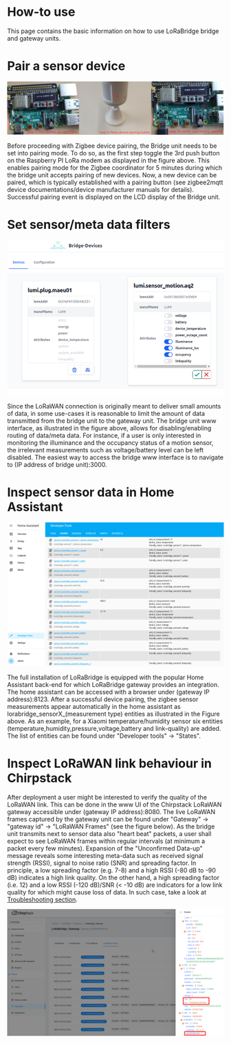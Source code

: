 # How-to use

This page contains the basic information on how to use LoRaBridge bridge and gateway units.

# Pair a sensor device

![Locations](../assets/pairing_procedure.jpg)

Before proceeding with Zigbee device pairing, the Bridge unit needs to be set into pairing mode. To do so,
as the first step toggle the 3rd push button on the Raspberry PI LoRa modem as displayed in the figure above. This enables pairing
mode for the Zigbee coordinator for 5 minutes during which the bridge unit accepts pairing of new devices. Now, a new
device can be paired, which is typically established with a pairing button (see zigbee2mqtt device documentations/device manufacturer manuals for details).
Successful pairing event is displayed on the LCD display of the Bridge unit. 

# Set sensor/meta data filters

![Locations](../assets/bridge_data_filters.png)


Since the LoRaWAN connection is originally meant to deliver small amounts of data, in some use-cases it is reasonable to limit
the amount of data transmitted from the bridge unit to the gateway unit. The bridge unit www interface, as illustrated in the figure above,
allows for disabling/enabling routing of data/meta data. For instance, if a user is only interested in monitoring the illuminance and
the occupancy status of a motion sensor, the irrelevant measurements such as voltage/battery level can be left disabled. The
easiest way to access the bridge www interface is to navigate to (IP address of bridge unit):3000.

# Inspect sensor data in Home Assistant

![Locations](../assets/home_assistant_entities.png)

The full installation of LoRaBridge is equipped with the popular Home Assistant back-end for which LoRaBridge gateway provides an integration. The home assistant
can be accessed with a browser under (gateway IP address):8123. After a successful device pairing, the zigbee sensor measurements appear automatically in the home assistant as lorabridge_sensorX_(measurement type) entities as illustrated in the Figure above. As an example, for a Xiaomi temperature/humidity sensor six entities (temperature,humidity,pressure,voltage,battery and link-quality) are added. The list of entities can be found under "Developer tools" -> "States".

# Inspect LoRaWAN link behaviour in Chirpstack

After deployment a user might be interested to verify the quality of the LoRaWAN link. This can be done in the www UI of the Chirpstack LoRaWAN gateway accessible
under (gateway IP address):8080. The live LoRaWAN frames captured by the gateway unit can be found under "Gateway" -> "gateway id" -> "LoRaWAN Frames" (see the figure below). As the bridge
unit transmits next to sensor data also "heart beat" packets, a user shall expect to see LoRaWAN frames within regular intervals (at minimum a packet every few minutes). 
Expansion of the "Unconfirmed Data-up" message reveals some interesting meta-data such as received signal strength (RSSI), signal to noise ratio (SNR) and spreading factor.
In principle, a low spreading factor (e.g. 7-8) and a high RSSI (-80 dB to -90 dB) indicates a high link quality. On the other hand, a high spreading factor (i.e. 12) and a low
RSSI (-120 dB)/SNR (< -10 dB) are indicators for a low link quality for which might cause loss of data. In such case, take a look at [Troubleshooting section](Troubleshooting.md).

![Locations](../assets/chirpstack_packet_details.png)


